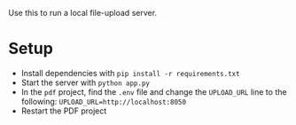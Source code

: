 Use this to run a local file-upload server.

# Setup

- Install dependencies with `pip install -r requirements.txt`
- Start the server with `python app.py`
- In the `pdf` project, find the `.env` file and change the `UPLOAD_URL` line to the following: `UPLOAD_URL=http://localhost:8050`
- Restart the PDF project
